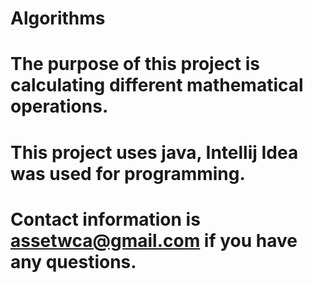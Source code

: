 # Algorithms

# The purpose of this project is calculating different mathematical operations.
# This project uses java, Intellij Idea was used for programming.
# Contact information is assetwca@gmail.com if you have any questions.
